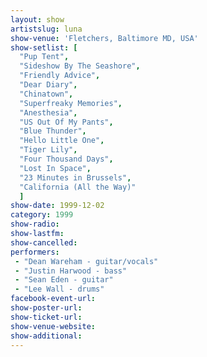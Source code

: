 ```yaml
---
layout: show
artistslug: luna
show-venue: 'Fletchers, Baltimore MD, USA'
show-setlist: [
  "Pup Tent",
  "Sideshow By The Seashore",
  "Friendly Advice",
  "Dear Diary",
  "Chinatown",
  "Superfreaky Memories",
  "Anesthesia",
  "US Out Of My Pants",
  "Blue Thunder",
  "Hello Little One",
  "Tiger Lily",
  "Four Thousand Days",
  "Lost In Space",
  "23 Minutes in Brussels",
  "California (All the Way)"
  ]
show-date: 1999-12-02
category: 1999
show-radio: 
show-lastfm: 
show-cancelled: 
performers: 
 - "Dean Wareham - guitar/vocals"
 - "Justin Harwood - bass"
 - "Sean Eden - guitar"
 - "Lee Wall - drums"
facebook-event-url: 
show-poster-url: 
show-ticket-url: 
show-venue-website: 
show-additional: 
---
```


